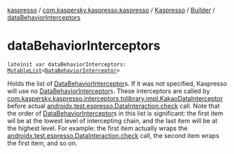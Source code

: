 [kaspresso](../../../index.md) / [com.kaspersky.kaspresso.kaspresso](../../index.md) / [Kaspresso](../index.md) / [Builder](index.md) / [dataBehaviorInterceptors](./data-behavior-interceptors.md)

# dataBehaviorInterceptors

`lateinit var dataBehaviorInterceptors: `[`MutableList`](https://kotlinlang.org/api/latest/jvm/stdlib/kotlin.collections/-mutable-list/index.html)`<`[`DataBehaviorInterceptor`](../../../com.kaspersky.kaspresso.interceptors.behavior/-data-behavior-interceptor.md)`>`

Holds the list of [DataBehaviorInterceptor](../../../com.kaspersky.kaspresso.interceptors.behavior/-data-behavior-interceptor.md)s.
If it was not specified, Kaspresso will use no [DataBehaviorInterceptor](../../../com.kaspersky.kaspresso.interceptors.behavior/-data-behavior-interceptor.md)s.
These interceptors are called by [com.kaspersky.kaspresso.interceptors.tolibrary.impl.KakaoDataInterceptor](#)
before actual [androidx.test.espresso.DataInteraction.check](#) call.
Note that the order of [DataBehaviorInterceptor](../../../com.kaspersky.kaspresso.interceptors.behavior/-data-behavior-interceptor.md)s in this list is significant: the first item wil be
at the lowest level of intercepting chain, and the last item will be at the highest level.
For example: the first item actually wraps the [androidx.test.espresso.DataInteraction.check](#) call,
the second item wraps the first item, and so on.


